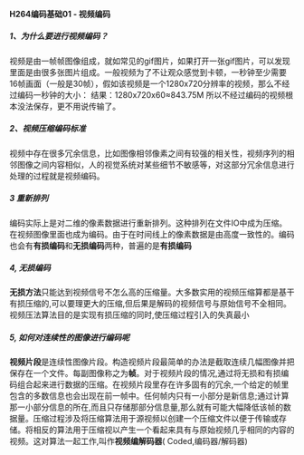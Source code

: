 #### H264编码基础01 - 视频编码

##### 1、为什么要进行视频编码？

​		视频是由一帧帧图像组成，就如常见的gif图片，如果打开一张gif图片，可以发现里面是由很多张图片组成。一般视频为了不让观众感觉到卡顿，一秒钟至少需要16帧画面（一般是30帧），假如该视频是一个1280x720分辨率的视频，那么不经过编码一秒钟的大小：
结果：1280x720x60≈843.75M
 所以不经过编码的视频根本没法保存，更不用说传输了。

##### 2、视频压缩编码标准

​		视频中存在很多冗余信息，比如图像相邻像素之间有较强的相关性，视频序列的相邻图像之间内容相似，人的视觉系统对某些细节不敏感等，对这部分冗余信息进行处理的过程就是视频编码。

##### 3 重新排列

​		编码实际上是对二维的像素数据进行重新排列。这种排列在文件IO中成为压缩。在视频图像里面也成为编码。由于在时间线上的像素数据是由高度一致性的。编码也会有**有损编码**和**无损编码**两种，普遍的是**有损编码**

##### 4, 无损编码

​		**无损方法**只能达到视频信号不怎么高的压缩量。大多数实用的视频压缩算都是基干有损压缩的,可以要理更大的压缩,但后果是解码的视频信号与原始信号不全相同。视频压法算法目的是实现有损压缩的同时,使压缩过程引入的失真最小

##### 5, 如何对连续性的图像进行编码呢

​		**视频片段**是连续性图像片段。构造视频片段最简单的办法是截取连续几幅图像并把保存在一个文件。每副图像称之为**帧**。对于视频片段的情况,通过将无损和有损编码组合起来进行数据的压缩。在视频片段里存在许多固有的冗余,一个给定的帧里包含的多数信息也会出现在前一帧中。任何帧内只有一小部分是新信息;通过计算那一小部分信息的所在,而且只存储那部分信息量,那么就有可能大幅降低该帧的数据量。压缩过程涉及将压缩算法用于源视频以创建一个压缩文件以便于传输或存储。将相反的算法用于压缩视以产生一个看起来具有与原始视频几乎相同的内容的视频。这对算法一起工作,叫作**视频编解码器**( Coded,编码器/解码器)